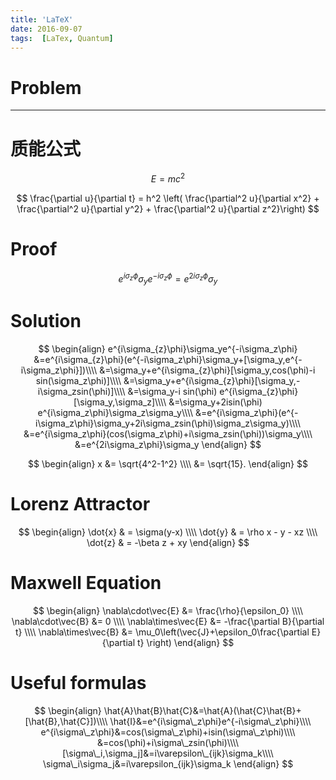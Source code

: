 ```yaml
---
title: 'LaTeX'
date: 2016-09-07 
tags:  [LaTex, Quantum]
---
```

# Problem #
---

# 质能公式 #
$$ E=mc^{2} $$

$$
\frac{\partial u}{\partial t} = h^2 \left( \frac{\partial^2 u}{\partial x^2} + \frac{\partial^2 u}{\partial y^2} + \frac{\partial^2 u}{\partial z^2}\right)
$$
# Proof #
$$
e^{i\sigma_{z}\phi}\sigma_ye^{-i\sigma_z\phi}=e^{2i\sigma_z\phi}\sigma_y
$$

# Solution #



$$
\begin{align}
e^{i\sigma_{z}\phi}\sigma_ye^{-i\sigma_z\phi}
&=e^{i\sigma_{z}\phi}(e^{-i\sigma_z\phi}\sigma_y+[\sigma_y,e^{-i\sigma_z\phi}])\\\\
&=\sigma_y+e^{i\sigma_{z}\phi}[\sigma_y,cos(\phi)-i sin(\sigma_z\phi)]\\\\
&=\sigma_y+e^{i\sigma_{z}\phi}[\sigma_y,-i\sigma_zsin(\phi)]\\\\
&=\sigma_y-i sin(\phi) e^{i\sigma_{z}\phi}[\sigma_y,\sigma_z]\\\\
&=\sigma_y+2isin(\phi) e^{i\sigma_z\phi}\sigma_z\sigma_y\\\\
&=e^{i\sigma_z\phi}(e^{-i\sigma_z\phi}\sigma_y+2i\sigma_zsin(\phi)\sigma_z\sigma_y)\\\\
&=e^{i\sigma_z\phi}(cos(\sigma_z\phi)+i\sigma_zsin(\phi))\sigma_y\\\\
&=e^{2i\sigma_z\phi}\sigma_y
\end{align}
$$

$$
\begin{align}
x &= \sqrt{4^2-1^2} \\\\
  &= \sqrt{15}.
\end{align} 
$$

# Lorenz Attractor #
$$
\begin{align}
\dot{x} & =  \sigma(y-x) \\\\
\dot{y} & = \rho x - y - xz \\\\
\dot{z} & = -\beta z + xy
\end{align} 
$$

# Maxwell Equation #
$$
\begin{align}
\nabla\cdot\vec{E} &= \frac{\rho}{\epsilon_0} \\\\
\nabla\cdot\vec{B} &= 0 \\\\
\nabla\times\vec{E} &= -\frac{\partial B}{\partial t} \\\\
\nabla\times\vec{B} &= \mu_0\left(\vec{J}+\epsilon_0\frac{\partial E}{\partial t} \right)
\end{align}
$$

# Useful formulas #
$$
\begin{align}
\hat{A}\hat{B}\hat{C}&=\hat{A}(\hat{C}\hat{B}+[\hat{B},\hat{C}])\\\\
\hat{I}&=e^{i\sigma\_z\phi}e^{-i\sigma\_z\phi}\\\\
e^{i\sigma\_z\phi}&=cos(\sigma\_z\phi)+isin(\sigma\_z\phi)\\\\
                 &=cos(\phi)+i\sigma\_zsin(\phi)\\\\
[\sigma\_i,\sigma_j]&=i\varepsilon\_{ijk}\sigma_k\\\\
\sigma\_i\sigma_j&=i\varepsilon_{ijk}\sigma_k
\end{align}
$$




